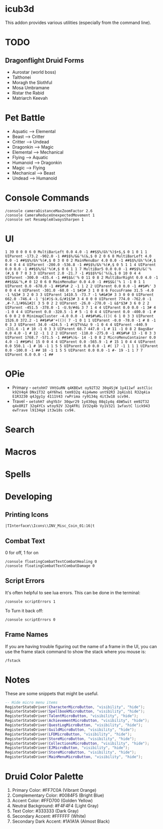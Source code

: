 # icub3d

This addon provides various utilities (especially from the command line).

# TODO

## Dragonflight Druid Forms

- Aurostar (world boss)
- Talthonei
- Moragh the Slothful
- Mosa Umbramane
- Ristar the Rabid
- Matriarch Keevah


# Pet Battle

- Aquatic --> Elemental
- Beast --> Critter
- Critter --> Undead
- Dragonkin --> Magic
- Elemental --> Mechanical
- Flying --> Aquatic
- Humanoid --> Dragonkin
- Magic --> Flying
- Mechanical --> Beast
- Undead --> Humanoid

# Console Commands

```
/console cameraDistanceMaxZoomFactor 2.6
/console CameraReduceUnexpectedMovement 1
/console set ResampleAlwaysSharpen 1
```

# UI

```
1 39 0 0 0 6 0 MultiBarLeft 0.0 4.0 -1 ##$$%/&%'%)$+$,$ 0 1 0 1 1 UIParent -173.2 -902.0 -1 ##$$%/&&'%(&,$ 0 2 0 6 8 MultiBarLeft 4.0 0.0 -1 ##$$%/&%'%(#,$ 0 3 0 0 2 MainMenuBar 4.0 0.0 -1 ##$$%/&%'%(#,$ 0 4 0 4 4 UIParent -200.0 -536.8 -1 ##$$%/&%'%(#,$ 0 5 1 1 4 UIParent 0.0 0.0 -1 ##$$%/&('%(#,$ 0 6 1 1 7 MultiBar5 0.0 0.0 -1 ##$$%/&('%(#,$ 0 7 0 3 3 UIParent 2.0 -21.7 -1 #$$$%*&('%(&,$ 0 10 0 4 4 UIParent -300.0 -435.4 -1 ##$$&('% 0 11 0 8 2 MultiBarRight 0.0 4.0 -1 ##$$&&'%,# 0 12 0 6 0 MainMenuBar 0.0 4.0 -1 ##$$&('% 1 -1 0 1 1 UIParent 0.0 -678.0 -1 ##$#%# 2 -1 1 2 2 UIParent 0.0 0.0 -1 ##$#%' 3 0 0 4 4 UIParent -301.0 -60.0 -1 $#3# 3 1 0 8 6 FocusFrame 31.5 -4.0 -1 %$3# 3 2 0 3 3 UIParent 1410.5 -73.7 -1 %#&#3# 3 3 0 0 0 UIParent 662.0 -746.4 -1 '$(#)$-k.G/#1$3# 3 4 0 0 0 UIParent 774.0 -762.0 -1 ,#-?.1/#0&1#2( 3 5 0 2 2 UIParent -26.0 -278.0 -1 &$*$3# 3 6 0 2 2 UIParent -451.5 -378.0 -1 -U.9/#4& 3 7 1 4 4 UIParent 0.0 0.0 -1 3# 4 -1 0 4 4 UIParent 0.0 -320.5 -1 # 5 -1 0 4 4 UIParent 0.0 -400.0 -1 # 6 0 0 2 0 MinimapCluster -4.0 0.0 -1 ##$#%#&.(()( 6 1 0 3 3 UIParent 1526.0 372.2 -1 ##$#%#'+(()( 7 -1 0 1 1 UIParent -0.0 -78.0 -1 # 8 -1 0 3 3 UIParent 34.0 -424.5 -1 #($T%%&z 9 -1 0 4 4 UIParent -440.9 -231.6 -1 # 10 -1 0 3 3 UIParent 68.7 447.0 -1 # 11 -1 0 8 2 BagsBar 0.0 4.0 -1 # 12 -1 1 2 2 UIParent -110.0 -275.0 -1 #K$#%# 13 -1 0 3 3 UIParent 1768.7 -571.5 -1 ##$#%)&- 14 -1 0 8 2 MicroMenuContainer 0.0 4.0 -1 ##$#%( 15 0 0 4 4 UIParent 0.0 -565.9 -1 # 15 1 0 4 4 UIParent 0.0 550.1 -1 # 16 -1 1 5 5 UIParent 0.0 0.0 -1 #( 17 -1 1 1 1 UIParent 0.0 -100.0 -1 ## 18 -1 1 5 5 UIParent 0.0 0.0 -1 #- 19 -1 1 7 7 UIParent 0.0 0.0 -1 ##
```

# OPie

- Primary - `oetohH7 VHtGuRN q4KBEwt oy92T32 30q4SjW 1y411wf astClic k92V4q4 DNx1T32 q4Y6hwi tem932q 4ip4wmo unt92R3 2q4isb1 R32q4ia E1R3230 q4Jgy1y 4111V43 rwPrima ry9134q 4it3w18 scv94.`
- Travel - `oetohH7 ohgYb3r 30qwr29 1y430qq 08q1y4q 4bW5wit em92T32 q4x8R1T 32q4YCs wtoy92V 32q4FRi 1V32q4b Vy1V321 1wfastC lick943 ewTrave l9134q4 it3w18s cv94.`

# Search

# Macros

# Spells

# Developing

## Printing Icons

```
|TInterface\\Icons\\INV_Misc_Coin_01:16|t
```

## Combat Text

0 for off, 1 for on

```
/console floatingCombatTextCombatHealing 0
/console floatingCombatTextCombatDamage 0
```

## Script Errors

It's often helpful to see lua errors. This can be done in the terminal:

```
/console scriptErrors 1
```

To Turn it back off:

```
/console scriptErrors 0
```

## Frame Names

If you are having trouble figuring out the name of a frame in the UI,
you can use the frame stack command to show the stack where you mouse
is:

```
/fstack
```

# Notes

These are some snippets that might be useful.

```lua
-- Hide micro menu items
RegisterStateDriver(CharacterMicroButton, "visibility", "hide");
RegisterStateDriver(SpellbookMicroButton, "visibility", "hide");
RegisterStateDriver(TalentMicroButton, "visibility", "hide");
RegisterStateDriver(AchievementMicroButton, "visibility", "hide");
RegisterStateDriver(QuestLogMicroButton, "visibility", "hide");
RegisterStateDriver(GuildMicroButton, "visibility", "hide");
RegisterStateDriver(LFDMicroButton, "visibility", "hide");
RegisterStateDriver(StoreMicroButton, "visibility", "hide");
RegisterStateDriver(CollectionsMicroButton, "visibility", "hide");
RegisterStateDriver(EJMicroButton, "visibility", "hide");
RegisterStateDriver(StoreMicroButton, "visibility", "hide");
RegisterStateDriver(MainMenuMicroButton, "visibility", "hide");
```

# Druid Color Palette


1. Primary Color: #FF7C0A (Vibrant Orange)
2. Complementary Color: #0084F5 (Bright Blue)
3. Accent Color: #FFD700 (Golden Yellow)
4. Neutral Background: #F4F4F4 (Light Gray)
5. Text Color: #333333 (Dark Gray)
6. Secondary Accent: #FFFFFF (White)
7. Secondary Dark Accent: #1A1A1A (Almost Black)
